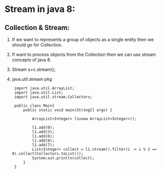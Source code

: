 # Stream in java 8:

## Collection & Stream:

1. If we want to represents a group of objects as a single entity then we should go for Collection.
2. If want to process objects from the Collection then we can use stream concepts of java 8.
3. Stream s=c.stream();
4. java.util.stream pkg

        import java.util.ArrayList;
        import java.util.List;
        import java.util.stream.Collectors;

        public class Main{
            public static void main(String[] args) {

                ArrayList<Integer> l1=new ArrayList<Integer>();

                l1.add(0);
                l1.add(3);
                l1.add(6);
                l1.add(8);
                l1.add(7);
                List<Integer> collect = l1.stream().filter(i -> i % 2 == 0).collect(Collectors.toList());
                System.out.println(collect);
            }
        }
